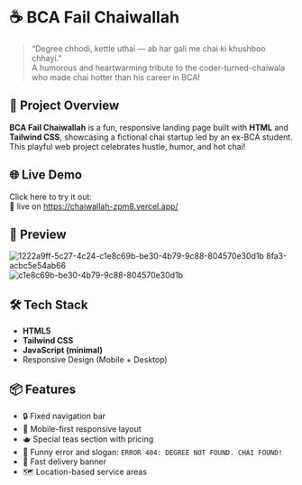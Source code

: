 # ☕ BCA Fail Chaiwallah

> “Degree chhodi, kettle uthai — ab har gali me chai ki khushboo chhayi.”  
> A humorous and heartwarming tribute to the coder-turned-chaiwala who made chai hotter than his career in BCA!

## 🚀 Project Overview

**BCA Fail Chaiwallah** is a fun, responsive landing page built with **HTML** and **Tailwind CSS**, showcasing a fictional chai startup led by an ex-BCA student. This playful web project celebrates hustle, humor, and hot chai!

## 🌐 Live Demo

Click here to try it out:  
🔗 live on https://chaiwallah-zpm8.vercel.app/

## 📸 Preview
![1222a9ff-5c27-4c24-![c1e8c69b-be30-4b79-9c88-804570e30d1b](https://github.com/user-attachments/assets/88e595ca-0883-4bf1-b50d-a8ca5c54f127)
8fa3-acbc5e54ab66](https://github.com/user-attachments/assets/13ba525f-6307-4bfb-92d2-37fb5ec68767)![c1e8c69b-be30-4b79-9c88-804570e30d1b](https://github.com/user-attachments/assets/928975a3-0daf-4148-88c4-0fd4cc0d29fd)


## 🛠️ Tech Stack

- **HTML5**
- **Tailwind CSS**
- **JavaScript (minimal)**
- Responsive Design (Mobile + Desktop)

## 📦 Features

- 🔒 Fixed navigation bar
- 📱 Mobile-first responsive layout
- 🫖 Special teas section with pricing
- 🧾 Funny error and slogan: `ERROR 404: DEGREE NOT FOUND. CHAI FOUND!`
- 💨 Fast delivery banner
- 🗺️ Location-based service areas
